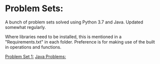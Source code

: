 # Problem Sets:

A bunch of problem sets solved using Python 3.7 and Java. Updated somewhat regularly.

Where libraries need to be installed, this is mentioned in a "Requirements.txt" in each folder. Preference is for making use of the built in operations and functions.

[Problem Set 1:](https://github.com/RobinsonLuzo/Problem-Sets/tree/main/Problem%20Set%201)
[Java Problems:](https://github.com/RobinsonLuzo/Problem-Sets/tree/main/Java_Problems)